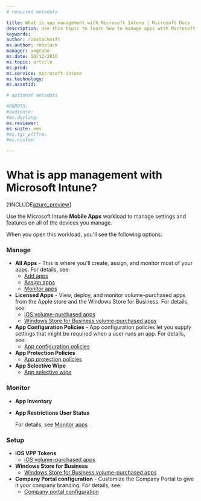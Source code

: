 ```yaml
---
# required metadata

title: What is app management with Microsoft Intune | Microsoft Docs
description: Use this topic to learn how to manage apps with Microsoft Intune
keywords:
author: robstackmsftms.author: robstack
manager: angrobe
ms.date: 10/12/2016
ms.topic: article
ms.prod:
ms.service: microsoft-intune
ms.technology:
ms.assetid: 

# optional metadata

#ROBOTS:
#audience:
#ms.devlang:
ms.reviewer: 
ms.suite: ems
#ms.tgt_pltfrm:
#ms.custom:

---
```


# What is app management with Microsoft Intune?


[!INCLUDE[azure_preview](../includes/azure_preview.md)]

Use the Microsoft Intune **Mobile Apps** workload to manage settings and features on all of the devices you manage. 

When you open this workload, you'll see the following options:

### Manage
- **All Apps** - This is where you'll create, assign, and monitor most of your apps. For details, see:
	- [Add apps](add-apps.md)
	- [Assign apps](deploy-apps.md)
	- [Monitor apps](monitor-apps.md)
- **Licensed Apps** - View, deploy, and monitor volume-purchased apps from the Apple store and the Windows Store for Business. For details, see:
	- [iOS volume-purchased apps](ios-vpp-apps.md)
	- [Windows Store for Business volume-purchased apps](wsfb-apps.md)
- **App Configuration Policies** - App configuration policies let you supply settings that might be required when a user runs an app. For details, see:
	- [App configuration policies](app-configuration-policies.md)
- **App Protection Policies**
	- [App protection policies](app-protection-policies.md)
- **App Selective Wipe**
	- [App selective wipe](app-selective-wipe.md)

### Monitor
- **App Inventory**
- **App Restrictions User Status**

	For details, see [Monitor apps](monitor-apps.md)

### Setup
- **iOS VPP Tokens**
	- [iOS volume-purchased apps](ios-vpp-apps.md)
- **Windows Store for Business**
	- [Windows Store for Business volume-purchased apps](wsfb-apps.md)
- **Company Portal configuration** - Customize the Company Portal to give it your company branding. For details, see:
	- [Company portal configuration](company-portal-app.md)
